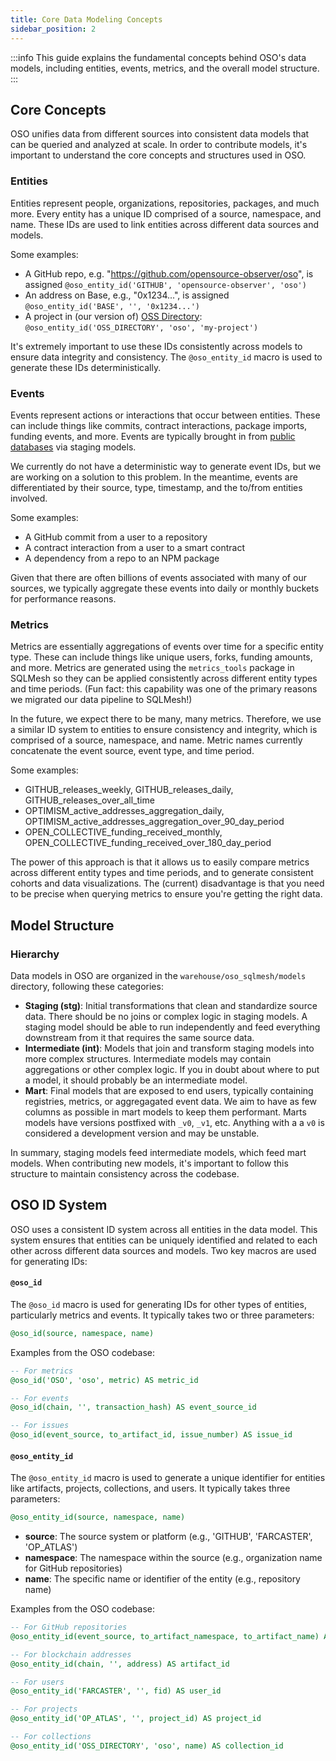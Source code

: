 ```yaml
---
title: Core Data Modeling Concepts
sidebar_position: 2
---
```


:::info
This guide explains the fundamental concepts behind OSO's data models, including entities, events, metrics, and the overall model structure.
:::

## Core Concepts

OSO unifies data from different sources into consistent data models that can be queried and analyzed at scale. In order to contribute models, it's important to understand the core concepts and structures used in OSO.

### Entities

Entities represent people, organizations, repositories, packages, and much more. Every entity has a unique ID comprised of a source, namespace, and name. These IDs are used to link entities across different data sources and models.

Some examples:

- A GitHub repo, e.g. "https://github.com/opensource-observer/oso", is assigned `@oso_entity_id('GITHUB', 'opensource-observer', 'oso')`
- An address on Base, e.g., "0x1234...", is assigned `@oso_entity_id('BASE', '', '0x1234...')`
- A project in (our version of) [OSS Directory](https://github.com/opensource-observer/oss-directory): `@oso_entity_id('OSS_DIRECTORY', 'oso', 'my-project')`

It's extremely important to use these IDs consistently across models to ensure data integrity and consistency. The `@oso_entity_id` macro is used to generate these IDs deterministically.

### Events

Events represent actions or interactions that occur between entities. These can include things like commits, contract interactions, package imports, funding events, and more. Events are typically brought in from [public databases](../../integrate/datasets/index.mdx) via staging models.

We currently do not have a deterministic way to generate event IDs, but we are working on a solution to this problem. In the meantime, events are differentiated by their source, type, timestamp, and the to/from entities involved.

Some examples:

- A GitHub commit from a user to a repository
- A contract interaction from a user to a smart contract
- A dependency from a repo to an NPM package

Given that there are often billions of events associated with many of our sources, we typically aggregate these events into daily or monthly buckets for performance reasons.

### Metrics

Metrics are essentially aggregations of events over time for a specific entity type. These can include things like unique users, forks, funding amounts, and more. Metrics are generated using the `metrics_tools` package in SQLMesh so they can be applied consistently across different entity types and time periods. (Fun fact: this capability was one of the primary reasons we migrated our data pipeline to SQLMesh!)

In the future, we expect there to be many, many metrics. Therefore, we use a similar ID system to entities to ensure consistency and integrity, which is comprised of a source, namespace, and name. Metric names currently concatenate the event source, event type, and time period.

Some examples:

- GITHUB_releases_weekly, GITHUB_releases_daily, GITHUB_releases_over_all_time
- OPTIMISM_active_addresses_aggregation_daily, OPTIMISM_active_addresses_aggregation_over_90_day_period
- OPEN_COLLECTIVE_funding_received_monthly, OPEN_COLLECTIVE_funding_received_over_180_day_period

The power of this approach is that it allows us to easily compare metrics across different entity types and time periods, and to generate consistent cohorts and data visualizations. The (current) disadvantage is that you need to be precise when querying metrics to ensure you're getting the right data.

## Model Structure

### Hierarchy

Data models in OSO are organized in the `warehouse/oso_sqlmesh/models` directory, following these categories:

- **Staging (stg)**: Initial transformations that clean and standardize source data. There should be no joins or complex logic in staging models. A staging model should be able to run independently and feed everything downstream from it that requires the same source data.
- **Intermediate (int)**: Models that join and transform staging models into more complex structures. Intermediate models may contain aggregations or other complex logic. If you in doubt about where to put a model, it should probably be an intermediate model.
- **Mart**: Final models that are exposed to end users, typically containing registries, metrics, or aggregagated event data. We aim to have as few columns as possible in mart models to keep them performant. Marts models have versions postfixed with `_v0`, `_v1`, etc. Anything with a a `v0` is considered a development version and may be unstable.

In summary, staging models feed intermediate models, which feed mart models. When contributing new models, it's important to follow this structure to maintain consistency across the codebase.

## OSO ID System

OSO uses a consistent ID system across all entities in the data model. This system ensures that entities can be uniquely identified and related to each other across different data sources and models. Two key macros are used for generating IDs:

#### `@oso_id`

The `@oso_id` macro is used for generating IDs for other types of entities, particularly metrics and events. It typically takes two or three parameters:

```sql
@oso_id(source, namespace, name)
```

Examples from the OSO codebase:

```sql
-- For metrics
@oso_id('OSO', 'oso', metric) AS metric_id

-- For events
@oso_id(chain, '', transaction_hash) AS event_source_id

-- For issues
@oso_id(event_source, to_artifact_id, issue_number) AS issue_id
```

#### `@oso_entity_id`

The `@oso_entity_id` macro is used to generate a unique identifier for entities like artifacts, projects, collections, and users. It typically takes three parameters:

```sql
@oso_entity_id(source, namespace, name)
```

- **source**: The source system or platform (e.g., 'GITHUB', 'FARCASTER', 'OP_ATLAS')
- **namespace**: The namespace within the source (e.g., organization name for GitHub repositories)
- **name**: The specific name or identifier of the entity (e.g., repository name)

Examples from the OSO codebase:

```sql
-- For GitHub repositories
@oso_entity_id(event_source, to_artifact_namespace, to_artifact_name) AS to_artifact_id

-- For blockchain addresses
@oso_entity_id(chain, '', address) AS artifact_id

-- For users
@oso_entity_id('FARCASTER', '', fid) AS user_id

-- For projects
@oso_entity_id('OP_ATLAS', '', project_id) AS project_id

-- For collections
@oso_entity_id('OSS_DIRECTORY', 'oso', name) AS collection_id
```

